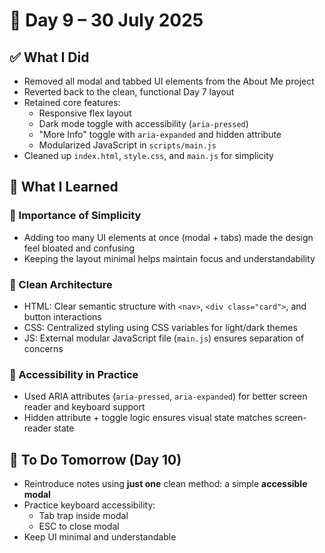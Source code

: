 # 📅 Day 9 – 30 July 2025

## ✅ What I Did
- Removed all modal and tabbed UI elements from the About Me project
- Reverted back to the clean, functional Day 7 layout
- Retained core features:
  - Responsive flex layout
  - Dark mode toggle with accessibility (`aria-pressed`)
  - "More Info" toggle with `aria-expanded` and hidden attribute
  - Modularized JavaScript in `scripts/main.js`
- Cleaned up `index.html`, `style.css`, and `main.js` for simplicity

## 🧠 What I Learned

### 🔹 Importance of Simplicity
- Adding too many UI elements at once (modal + tabs) made the design feel bloated and confusing
- Keeping the layout minimal helps maintain focus and understandability

### 🔹 Clean Architecture
- HTML: Clear semantic structure with `<nav>`, `<div class="card">`, and button interactions
- CSS: Centralized styling using CSS variables for light/dark themes
- JS: External modular JavaScript file (`main.js`) ensures separation of concerns

### 🔹 Accessibility in Practice
- Used ARIA attributes (`aria-pressed`, `aria-expanded`) for better screen reader and keyboard support
- Hidden attribute + toggle logic ensures visual state matches screen-reader state

## 🚀 To Do Tomorrow (Day 10)
- Reintroduce notes using **just one** clean method: a simple **accessible modal**
- Practice keyboard accessibility:
  - Tab trap inside modal
  - ESC to close modal
- Keep UI minimal and understandable

